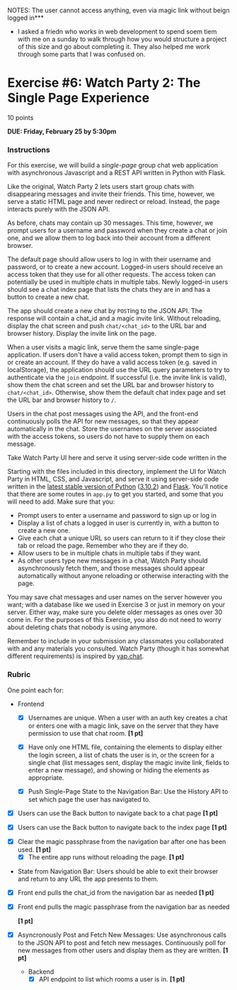 NOTES: The user cannot access anything, even via magic link without beign logged in\*\*\*

- I asked a friedn who works in web development to spend soem tiem with me on a sunday to walk through how you would structure a project of this size and go about completing it. They also helped me work through some parts that I was confused on.

# Exercise #6: Watch Party 2: The Single Page Experience

10 points

**DUE: Friday, February 25 by 5:30pm**

### Instructions

For this exercise, we will build a _single-page_ group chat web application with
asynchronous Javascript and a REST API written in Python with Flask.

Like the original, Watch Party 2 lets users start group chats with
disappearing messages and invite their friends. This time, however, we
serve a static HTML page and never redirect or reload. Instead, the page
interacts purely with the JSON API.

As before, chats may contain up 30 messages. This time, however, we prompt users
for a username and password when they create a chat or join one, and we allow
them to log back into their account from a different browser.

The default page should allow users to log in with their username and password,
or to create a new account. Logged-in users should receive an access token that
they use for all other requests. The access token can potentially be used in
multiple chats in multiple tabs. Newly logged-in users should see a chat index
page that lists the chats they are in and has a button to create a new chat.

The app should create a new chat by `POST`ing to the JSON API. The response will
contain a chat_id and a magic invite link. Without reloading, display the chat
screen and push `chat/<chat_id>` to the URL bar and browser history. Display the
invite link on the page.

When a user visits a magic link, serve them the same single-page application.
If users don't have a valid access token, prompt them to sign in or create an
account. If they do have a valid access token (e.g. saved in localStorage), the
application should use the URL query parameters to try to authenticate via
the `join` endpoint. If successful (i.e. the invite link is valid), show them
the chat screen and set the URL bar and browser history to `chat/<chat_id>`.
Otherwise, show them the default chat index page and set the URL bar and browser
history to `/`.

Users in the chat post messages using the API, and the front-end continuously
polls the API for new messages, so that they appear automatically in the chat.
Store the usernames on the server associated with the access tokens, so users
do not have to supply them on each message.

Take Watch Party UI here and serve it
using server-side code written in the

Starting with the files included in this directory, implement the UI for Watch
Party in HTML, CSS, and Javascript, and serve it using server-side code written
in the
[latest stable version of Python](https://www.python.org/downloads/release/python-3102/)
([3.10.2](https://www.python.org/downloads/release/python-3102/))
and [Flask](https://flask.palletsprojects.com/en/2.0.x/installation/). You'll
notice that there are some routes in `app.py` to get you started, and some that
you will need to add. Make sure that you:

- Prompt users to enter a username and password to sign up or log in
- Display a list of chats a logged in user is currently in, with a button to
  create a new one.
- Give each chat a unique URL so users can return to it if they close their
  tab or reload the page. Remember who they are if they do.
- Allow users to be in multiple chats in multiple tabs if they want.
- As other users type new messages in a chat, Watch Party should asynchronously
  fetch them, and those messages should appear automatically without anyone
  reloading or otherwise interacting with the page.

You may save chat messages and user names on the server however you want; with a
database like we used in Exercise 3 or just in memory on your server. Either
way, make sure you delete older messages as ones over 30 come in. For the
purposes of this Exercise, you also do not need to worry about deleting chats
that nobody is using anymore.

Remember to include in your submission any classmates you collaborated with and
any materials you consulted. Watch Party (though it has somewhat different
requirements) is inspired by [yap.chat](https://yap.chat/).

### Rubric

One point each for:

- Frontend

  - [x] Usernames are unique. When a user with an auth key creates a chat or enters
        one with a magic link, save on the server that they have permission to use
        that chat room. **[1 pt]**

  - [x] Have only one HTML file, containing the elements to display
        either the login screen, a list of chats the user is in, or the screen for a
        single chat (list messages sent, display the magic invite link, fields to
        enter a new message), and showing or hiding the elements as appropriate.

  - [x] Push Single-Page State to the Navigation Bar: Use the History API to set which
        page the user has navigated to.

* [x] Users can use the Back button to navigate back to a chat page **[1 pt]**

* [x] Users can use the Back button to navigate back to the index page
      **[1 pt]**

- [x] Clear the magic passphrase from the navigation bar after one has been used.
      **[1 pt]**
  - [x] The entire app runs without reloading the page. **[1 pt]**
- State from Navigation Bar: Users should be able to exit their browser and
  return to any URL the app presents to them.
- [x] Front end pulls the chat_id from the navigation bar as needed **[1 pt]**
- [x] Front end pulls the magic passphrase from the navigation bar as needed

  **[1 pt]**

- [x] Asyncronously Post and Fetch New Messages: Use asynchronous calls to the JSON
      API to post and fetch new messages. Continuously poll for new messages from
      other users and display them as they are written. **[1 pt]**

  - Backend
    - [x] API endpoint to list which rooms a user is in. **[1 pt]**
